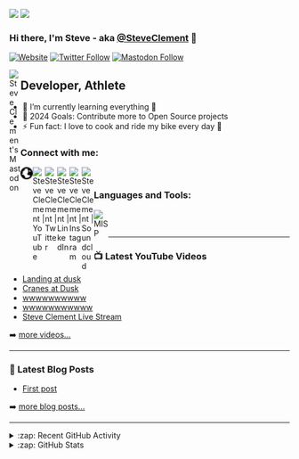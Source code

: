 ![](https://github-readme-stats-sigma-five.vercel.app/api?username=SteveClement&show_icons=true&count_private=true)
![](https://github-readme-stats-sigma-five.vercel.app/api/top-langs/?username=SteveClement&hide=html&layout=compact)

### Hi there, I'm Steve - aka [@SteveClement][website] 👋

[![Website](https://img.shields.io/website?label=localhost.lu&style=for-the-badge&url=https%3A%2F%2Flocalhost.lu)](https://localhost.lu)
[![Twitter Follow](https://img.shields.io/twitter/follow/SteveClement?color=1DA1F2&logo=twitter&style=for-the-badge)](https://twitter.com/intent/follow?original_referer=https%3A%2F%2Fgithub.com%2FSteveClement&screen_name=SteveClement)
[![Mastodon Follow](https://img.shields.io/mastodon/follow/110887225494575400?domain=https%3A%2F%2Finfosec.exchange&style=for-the-badge&logo=mastodon)](https://infosec.exchange/@SteveClement)

<a href="https://infosec.exchange/@SteveClement" rel="me">
  <img align="left" alt="Steve Clement's Mastodon" width="20px" src="https://simpleicons.now.sh/mastodon/495f7e" />
</a>

## Developer, Athlete

- 🌱 I’m currently learning everything 🤣
- 🥅 2024 Goals: Contribute more to Open Source projects
- ⚡ Fun fact: I love to cook and ride my bike every day 🚴

### Connect with me:

[<img align="left" alt="localhost.lu" width="22px" src="https://raw.githubusercontent.com/iconic/open-iconic/master/svg/globe.svg" />][website]
[<img align="left" alt="SteveClement | YouTube" width="22px" src="https://cdn.jsdelivr.net/npm/simple-icons@v3/icons/youtube.svg" />][youtube]
[<img align="left" alt="SteveClement | Twitter" width="22px" src="https://cdn.jsdelivr.net/npm/simple-icons@v3/icons/twitter.svg" />][twitter]
[<img align="left" alt="SteveClement | LinkedIn" width="22px" src="https://cdn.jsdelivr.net/npm/simple-icons@v3/icons/linkedin.svg" />][linkedin]
[<img align="left" alt="SteveClement | Instagram" width="22px" src="https://cdn.jsdelivr.net/npm/simple-icons@v3/icons/instagram.svg" />][instagram]
[<img align="left" alt="SteveClement | Soundcloud" width="22px" src="https://cdn.jsdelivr.net/npm/simple-icons@v3/icons/soundcloud.svg" />][soundcloud]

<br />

### Languages and Tools:

[<img align="left" alt="MISP" width="26px" src="https://raw.githubusercontent.com/MISP/MISP/2.4/INSTALL/logos/misp-logo.png" />][mispplaylist]

<br />
<br />

---

### 📺 Latest YouTube Videos

<!-- YOUTUBE:START -->
- [Landing at dusk](https://www.youtube.com/watch?v=EO18Y5ZiJ8U)
- [Cranes at Dusk](https://www.youtube.com/watch?v=7y0bZyBS_BU)
- [wwwwwwwwww](https://www.youtube.com/watch?v=F1YXdsf9fYQ)
- [wwwwwwwwwww](https://www.youtube.com/watch?v=xgNrJrS0fQw)
- [Steve Clement Live Stream](https://www.youtube.com/watch?v=JLc--uBnM-A)
<!-- YOUTUBE:END -->

➡️ [more videos...](https://youtube.com/SteveClement)

---

### 📕 Latest Blog Posts

<!-- BLOG-POST-LIST:START -->
- [First post](https://dev.to/steveclement/first-post-4a52)
<!-- BLOG-POST-LIST:END -->

➡️ [more blog posts...](https://dev.to/SteveClement)

---

<details>
  <summary>:zap: Recent GitHub Activity</summary>

<!--START_SECTION:activity-->
1. 🗣 Commented on [#104](https://github.com/aceberg/WatchYourLAN/issues/104#issuecomment-2323997224) in [aceberg/WatchYourLAN](https://github.com/aceberg/WatchYourLAN)
2. 🗣 Commented on [#106](https://github.com/aceberg/WatchYourLAN/issues/106#issuecomment-2323335686) in [aceberg/WatchYourLAN](https://github.com/aceberg/WatchYourLAN)
3. 🗣 Commented on [#95](https://github.com/aceberg/WatchYourLAN/issues/95#issuecomment-2323284278) in [aceberg/WatchYourLAN](https://github.com/aceberg/WatchYourLAN)
4. 🗣 Commented on [#104](https://github.com/aceberg/WatchYourLAN/issues/104#issuecomment-2323282016) in [aceberg/WatchYourLAN](https://github.com/aceberg/WatchYourLAN)
5. 💪 Opened PR [#110](https://github.com/aceberg/WatchYourLAN/pull/110) in [aceberg/WatchYourLAN](https://github.com/aceberg/WatchYourLAN)
<!--END_SECTION:activity-->

</details>

<details>
  <summary>:zap: GitHub Stats</summary>

  <img align="left" alt="SteveClement's GitHub Stats" src="https://github-readme-stats.vercel.app/api?username=SteveClement&show_icons=true&hide_border=true" />

</details>

[website]: https://localhost.lu
[twitter]: https://twitter.com/SteveClement
[youtube]: https://youtube.com/SteveClement
[instagram]: https://instagram.com/SteveClement	
[soundcloud]: https://soundcloud.com/SteveClement	
[linkedin]: https://linkedin.com/in/SteveClement3
[mispplaylist]: https://www.youtube.com/playlist?list=PLdkk3sJ2VZ_hQUKF931M1rqdwSU3h1BZI
